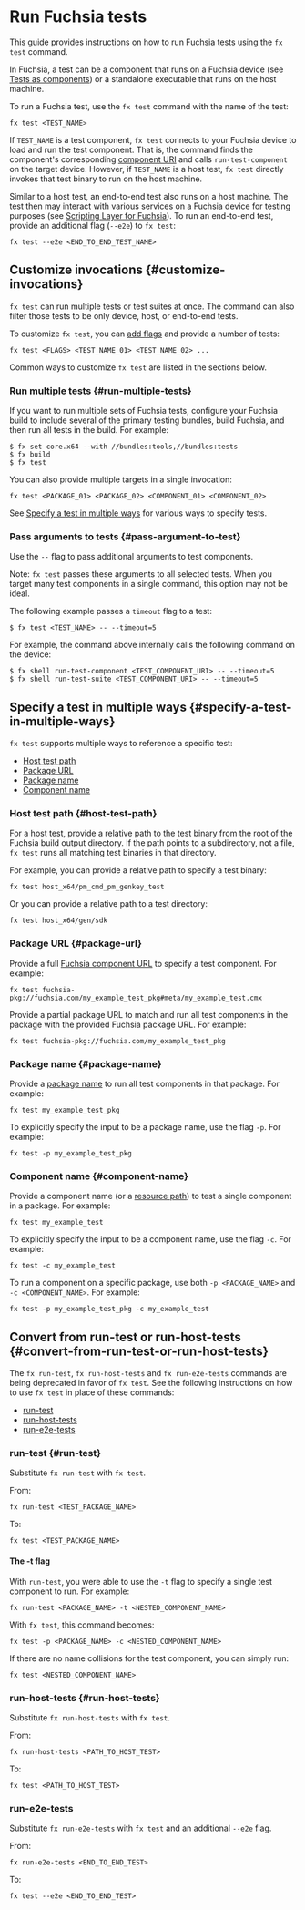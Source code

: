 # Run Fuchsia tests

This guide provides instructions on how to run Fuchsia tests using the `fx test`
command.

In Fuchsia, a test can be a component that runs on a Fuchsia device (see
[Tests as components][tests-as-components]) or a standalone executable that runs
on the host machine.

To run a Fuchsia test, use the `fx test` command with the name of the test:

```posix-terminal
fx test <TEST_NAME>
```

If `TEST_NAME` is a test component, `fx test` connects to your Fuchsia device to
load and run the test component. That is, the command finds the component's
corresponding [component URI][component-uri] and calls `run-test-component` on
the target device. However, if `TEST_NAME` is a host test, `fx test` directly
invokes that test binary to run on the host machine.

Similar to a host test, an end-to-end test also runs on a host machine. The test
then may interact with various services on a Fuchsia device for testing purposes
(see [Scripting Layer for Fuchsia][scripting-layer-for-fuchsia]). To run an
end-to-end test, provide an additional flag (`--e2e`) to `fx test`:

```posix-terminal
fx test --e2e <END_TO_END_TEST_NAME>
```

## Customize invocations {#customize-invocations}

`fx test` can run multiple tests or test suites at once. The command can also
filter those tests to be only device, host, or end-to-end tests.

To customize `fx test`, you can [add flags][fx-test-flags] and provide a
number of tests:

```posix-terminal
fx test <FLAGS> <TEST_NAME_01> <TEST_NAME_02> ...
```

Common ways to customize `fx test` are listed in the sections below.

### Run multiple tests {#run-multiple-tests}

If you want to run multiple sets of Fuchsia tests, configure your Fuchsia build
to include several of the primary testing bundles, build Fuchsia, and then run
all tests in the build. For example:

```none
$ fx set core.x64 --with //bundles:tools,//bundles:tests
$ fx build
$ fx test
```

You can also provide multiple targets in a single invocation:

```posix-terminal
fx test <PACKAGE_01> <PACKAGE_02> <COMPONENT_01> <COMPONENT_02>
```

See [Specify a test in multiple ways](#specify-a-test-in-multiple-ways) for
various ways to specify tests.

### Pass arguments to tests {#pass-argument-to-test}

Use the `--` flag to pass additional arguments to test components.

Note: `fx test` passes these arguments to all selected tests. When you target
many test components in a single command, this option may not be ideal.

The following example passes a `timeout` flag to a test:

```none
$ fx test <TEST_NAME> -- --timeout=5
```

For example, the command above internally calls the following command on the
device:

```none
$ fx shell run-test-component <TEST_COMPONENT_URI> -- --timeout=5
$ fx shell run-test-suite <TEST_COMPONENT_URI> -- --timeout=5
```

## Specify a test in multiple ways {#specify-a-test-in-multiple-ways}

`fx test` supports multiple ways to reference a specific test:

*   [Host test path](#host-test-path)
*   [Package URL](#package-url)
*   [Package name](#package-name)
*   [Component name](#component-name)

### Host test path {#host-test-path}

For a host test, provide a relative path to the test binary from the root of the
Fuchsia build output directory. If the path points to a subdirectory, not a
file, `fx test` runs all matching test binaries in that directory.

For example, you can provide a relative path to specify a test binary:

```none
fx test host_x64/pm_cmd_pm_genkey_test
```

Or you can provide a relative path to a test directory:

```none
fx test host_x64/gen/sdk
```

### Package URL {#package-url}

Provide a full [Fuchsia component URL][component-uri] to specify a test
component. For example:

```none
fx test fuchsia-pkg://fuchsia.com/my_example_test_pkg#meta/my_example_test.cmx
```

Provide a partial package URL to match and run all test components in the
package with the provided Fuchsia package URL. For example:

```none
fx test fuchsia-pkg://fuchsia.com/my_example_test_pkg
```

### Package name {#package-name}

Provide a [package name][fuchsia-package-name] to run all test components in
that package. For example:

```none
fx test my_example_test_pkg
```

To explicitly specify the input to be a package name, use the flag `-p`. For
example:

```none
fx test -p my_example_test_pkg
```

### Component name {#component-name}

Provide a component name (or a [resource path][resource-path]) to test a single
component in a package. For example:

```none
fx test my_example_test
```

To explicitly specify the input to be a component name, use the flag `-c`. For
example:

```none
fx test -c my_example_test
```

To run a component on a specific package, use both `-p <PACKAGE_NAME>` and `-c
<COMPONENT_NAME>`. For example:

```none
fx test -p my_example_test_pkg -c my_example_test
```

## Convert from run-test or run-host-tests {#convert-from-run-test-or-run-host-tests}

The `fx run-test`, `fx run-host-tests` and `fx run-e2e-tests` commands are being
deprecated in favor of `fx test`. See the following instructions on how to use
`fx test` in place of these commands:

*   [run-test](#run-test)
*   [run-host-tests](#run-host-tests)
*   [run-e2e-tests](#run-e2e-tests)

### run-test {#run-test}

Substitute `fx run-test` with `fx test`.

From:

```posix-terminal
fx run-test <TEST_PACKAGE_NAME>
```

To:

```posix-terminal
fx test <TEST_PACKAGE_NAME>
```

#### The -t flag

With `run-test`, you were able to use the `-t` flag to specify a single test
component to run. For example:

```posix-terminal
fx run-test <PACKAGE_NAME> -t <NESTED_COMPONENT_NAME>
```

With `fx test`, this command becomes:

```posix-terminal
fx test -p <PACKAGE_NAME> -c <NESTED_COMPONENT_NAME>
```

If there are no name collisions for the test component, you can simply run:

```posix-terminal
fx test <NESTED_COMPONENT_NAME>
```

### run-host-tests {#run-host-tests}

Substitute `fx run-host-tests` with `fx test`.

From:

```posix-terminal
fx run-host-tests <PATH_TO_HOST_TEST>
```

To:

```posix-terminal
fx test <PATH_TO_HOST_TEST>
```

### run-e2e-tests

Substitute `fx run-e2e-tests` with `fx test` and an additional `--e2e` flag.

From:

```posix-terminal
fx run-e2e-tests <END_TO_END_TEST>
```

To:

```posix-terminal
fx test --e2e <END_TO_END_TEST>
```

<!-- Reference links -->

[tests-as-components]: /docs/concepts/testing/tests_as_components.md
[scripting-layer-for-fuchsia]: /docs/concepts/testing/sl4f.md
[component-uri]: /docs/concepts/components/v2/component_urls.md
[glossary-components-v2]: /docs/glossary.md#components-v2
[rust-glob-syntax]: https://docs.rs/glob/0.3.0/glob/struct.Pattern.html
[fuchsia-package-name]: /docs/concepts/packages/package_url.md#package-name
[resource-path]: /docs/concepts/packages/package_url.md#resource-paths
[fx-test-flags]: https://fuchsia.dev/reference/tools/fx/cmd/test
